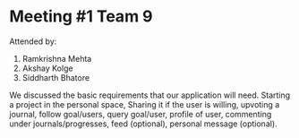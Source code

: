 # Meeting #1 Team 9

Attended by:
1. Ramkrishna Mehta
2. Akshay Kolge
3. Siddharth Bhatore

We discussed the basic requirements that our application will need. Starting a project in the personal space, Sharing it if the user is willing, upvoting a journal, follow goal/users, query goal/user, profile of user, commenting under journals/progresses, feed (optional), personal message (optional).

